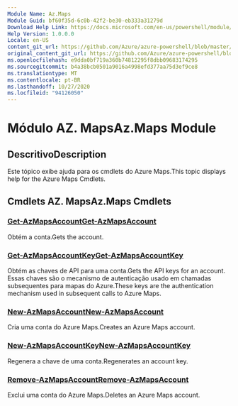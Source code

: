 ```yaml
---
Module Name: Az.Maps
Module Guid: bf60f35d-6c0b-42f2-be30-eb333a31279d
Download Help Link: https://docs.microsoft.com/en-us/powershell/module/az.maps
Help Version: 1.0.0.0
Locale: en-US
content_git_url: https://github.com/Azure/azure-powershell/blob/master/src/Maps/Maps/help/Az.Maps.md
original_content_git_url: https://github.com/Azure/azure-powershell/blob/master/src/Maps/Maps/help/Az.Maps.md
ms.openlocfilehash: e9dda0bf719a360b74812295f8dbb09683174295
ms.sourcegitcommit: b4a38bcb0501a9016a4998efd377aa75d3ef9ce8
ms.translationtype: MT
ms.contentlocale: pt-BR
ms.lasthandoff: 10/27/2020
ms.locfileid: "94126050"
---
```

# <span data-ttu-id="76633-101">Módulo AZ. Maps</span><span class="sxs-lookup"><span data-stu-id="76633-101">Az.Maps Module</span></span>
## <span data-ttu-id="76633-102">Descritivo</span><span class="sxs-lookup"><span data-stu-id="76633-102">Description</span></span>
<span data-ttu-id="76633-103">Este tópico exibe ajuda para os cmdlets do Azure Maps.</span><span class="sxs-lookup"><span data-stu-id="76633-103">This topic displays help for the Azure Maps Cmdlets.</span></span>

## <span data-ttu-id="76633-104">Cmdlets AZ. Maps</span><span class="sxs-lookup"><span data-stu-id="76633-104">Az.Maps Cmdlets</span></span>
### [<span data-ttu-id="76633-105">Get-AzMapsAccount</span><span class="sxs-lookup"><span data-stu-id="76633-105">Get-AzMapsAccount</span></span>](Get-AzMapsAccount.md)
<span data-ttu-id="76633-106">Obtém a conta.</span><span class="sxs-lookup"><span data-stu-id="76633-106">Gets the account.</span></span>

### [<span data-ttu-id="76633-107">Get-AzMapsAccountKey</span><span class="sxs-lookup"><span data-stu-id="76633-107">Get-AzMapsAccountKey</span></span>](Get-AzMapsAccountKey.md)
<span data-ttu-id="76633-108">Obtém as chaves de API para uma conta.</span><span class="sxs-lookup"><span data-stu-id="76633-108">Gets the API keys for an account.</span></span>
<span data-ttu-id="76633-109">Essas chaves são o mecanismo de autenticação usado em chamadas subsequentes para mapas do Azure.</span><span class="sxs-lookup"><span data-stu-id="76633-109">These keys are the authentication mechanism used in subsequent calls to Azure Maps.</span></span>

### [<span data-ttu-id="76633-110">New-AzMapsAccount</span><span class="sxs-lookup"><span data-stu-id="76633-110">New-AzMapsAccount</span></span>](New-AzMapsAccount.md)
<span data-ttu-id="76633-111">Cria uma conta do Azure Maps.</span><span class="sxs-lookup"><span data-stu-id="76633-111">Creates an Azure Maps account.</span></span>

### [<span data-ttu-id="76633-112">New-AzMapsAccountKey</span><span class="sxs-lookup"><span data-stu-id="76633-112">New-AzMapsAccountKey</span></span>](New-AzMapsAccountKey.md)
<span data-ttu-id="76633-113">Regenera a chave de uma conta.</span><span class="sxs-lookup"><span data-stu-id="76633-113">Regenerates an account key.</span></span>

### [<span data-ttu-id="76633-114">Remove-AzMapsAccount</span><span class="sxs-lookup"><span data-stu-id="76633-114">Remove-AzMapsAccount</span></span>](Remove-AzMapsAccount.md)
<span data-ttu-id="76633-115">Exclui uma conta do Azure Maps.</span><span class="sxs-lookup"><span data-stu-id="76633-115">Deletes an Azure Maps account.</span></span>

